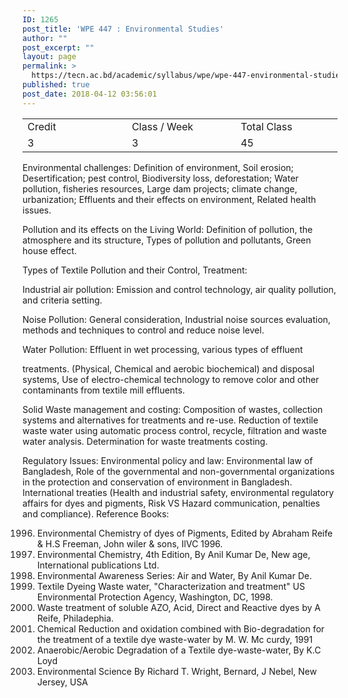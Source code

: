 ```yaml
---
ID: 1265
post_title: 'WPE 447 : Environmental Studies'
author: ""
post_excerpt: ""
layout: page
permalink: >
  https://tecn.ac.bd/academic/syllabus/wpe/wpe-447-environmental-studies
published: true
post_date: 2018-04-12 03:56:01
---
```

<table width="630">
<tbody>
<tr>
<td width="207">Credit</td>
<td width="220">Class / Week</td>
<td width="203">Total Class</td>
</tr>
<tr>
<td width="207">3</td>
<td width="220">3</td>
<td width="203">45</td>
</tr>
</tbody>
</table>
Environmental challenges: Definition of environment, Soil erosion; Desertification; pest control, Biodiversity loss, deforestation; Water pollution, fisheries resources, Large dam projects; climate change, urbanization; Effluents and their effects on environment, Related health issues.

Pollution and its effects on the Living World: Definition of pollution, the atmosphere and its structure, Types of pollution and pollutants, Green house effect.

Types of Textile Pollution and their Control, Treatment:

Industrial air pollution: Emission and control technology, air quality pollution, and criteria setting.

Noise Pollution: General consideration, Industrial noise sources evaluation, methods and techniques to control and reduce noise level.

Water Pollution: Effluent in wet processing, various types of effluent

treatments. (Physical, Chemical and aerobic biochemical) and disposal systems, Use of electro-chemical technology to remove color and other contaminants from textile mill effluents.

Solid Waste management and costing: Composition of wastes, collection systems and alternatives for treatments and re-use. Reduction of textile waste water using automatic process control, recycle, filtration and waste water analysis. Determination for waste treatments costing.

Regulatory Issues: Environmental policy and law: Environmental law of Bangladesh, Role of the governmental and non-governmental organizations in the protection and conservation of environment in Bangladesh. International treaties (Health and industrial safety, environmental regulatory affairs for dyes and pigments, Risk VS Hazard communication, penalties and compliance). Reference Books:
<ol start="1996">
 	<li>Environmental Chemistry of dyes of Pigments, Edited by Abraham Reife &amp; H.S Freeman, John wiler &amp; sons, IlVC 1996.</li>
 	<li>Environmental Chemistry, 4th Edition, By Anil Kumar De, New age, International publications Ltd.</li>
 	<li>Environmental Awareness Series: Air and Water, By Anil Kumar De.</li>
 	<li>Textile Dyeing Waste water, "Characterization and treatment" US Environmental Protection Agency, Washington, DC, 1998.</li>
 	<li>Waste treatment of soluble AZO, Acid, Direct and Reactive dyes by A Reife, Philadephia.</li>
 	<li>Chemical Reduction and oxidation combined with Bio-degradation for the treatment of a textile dye waste-water by M. W. Mc curdy, 1991</li>
 	<li>Anaerobic/Aerobic Degradation of a Textile dye-waste-water, By K.C Loyd</li>
 	<li>Environmental Science By Richard T. Wright, Bernard, J Nebel, New Jersey, USA</li>
</ol>